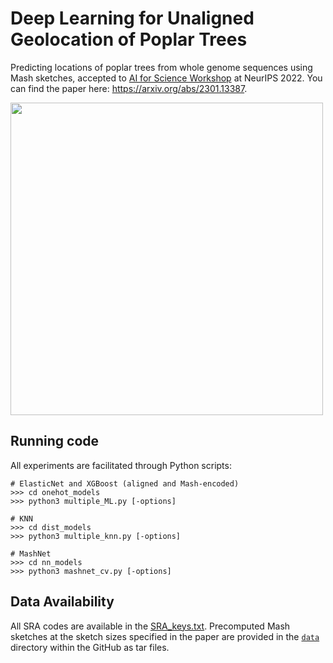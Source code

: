 # Deep Learning for Unaligned Geolocation of Poplar Trees
Predicting locations of poplar trees from whole genome sequences using Mash sketches, accepted to [AI for Science Workshop](https://ai4sciencecommunity.github.io/neurips22.html) at NeurIPS 2022. You can find the paper here: https://arxiv.org/abs/2301.13387.

<img src="https://github.com/owencqueen/MashPredict/blob/main/maps.png" width="500" height="500">

## Running code

All experiments are facilitated through Python scripts:

```
# ElasticNet and XGBoost (aligned and Mash-encoded)
>>> cd onehot_models
>>> python3 multiple_ML.py [-options]

# KNN
>>> cd dist_models
>>> python3 multiple_knn.py [-options]

# MashNet
>>> cd nn_models
>>> python3 mashnet_cv.py [-options]
```

## Data Availability

All SRA codes are available in the [SRA_keys.txt](https://github.com/owencqueen/MashPredict/blob/main/SRA_keys.txt). Precomputed Mash sketches at the sketch sizes specified in the paper are provided in the [`data`](https://github.com/owencqueen/MashPredict/tree/main/data) directory within the GitHub as tar files.

